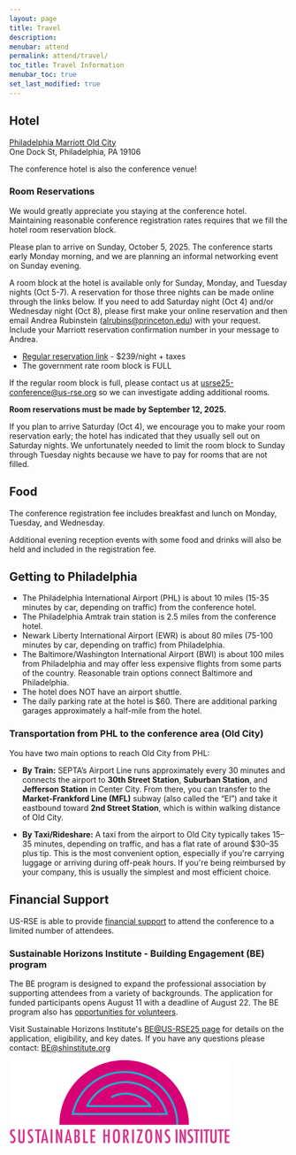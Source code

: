 ```yaml
---
layout: page
title: Travel
description: 
menubar: attend
permalink: attend/travel/
toc_title: Travel Information
menubar_toc: true
set_last_modified: true
---
```



## Hotel

[Philadelphia Marriott Old City](https://www.marriott.com/en-us/hotels/phlmo-philadelphia-marriott-old-city/overview/) <br>
One Dock St, Philadelphia, PA 19106

The conference hotel is also the conference venue!

### Room Reservations

We would greatly appreciate you staying at the conference hotel.  Maintaining reasonable conference registration rates requires that we fill the hotel room reservation block.

Please plan to arrive on Sunday, October 5, 2025.  The conference starts early Monday morning, and we are planning an informal networking event on Sunday evening.

A room block at the hotel is available only for Sunday, Monday, and Tuesday nights (Oct 5-7). A reservation for those three nights can be made online through the links below. If you need to add Saturday night (Oct 4) and/or Wednesday night (Oct 8), please first make your online reservation and then email Andrea Rubinstein (alrubins@princeton.edu) with your request. Include your Marriott reservation confirmation number in your message to Andrea.

* [Regular reservation link](https://www.marriott.com/event-reservations/reservation-link.mi?id=1737661853085&key=GRP&guestreslink2=true&app=resvlink ) - $239/night + taxes
* The government rate room block is FULL

If the regular room block is full, please contact us at [usrse25-conference@us-rse.org](mailto:usrse25-conference@us-rse.org) so we can investigate adding additional rooms.

**Room reservations must be made by September 12, 2025.**

If you plan to arrive Saturday (Oct 4), we encourage you to make your room reservation early; the hotel has indicated that they usually sell out on Saturday nights. We unfortunately needed to limit the room block to Sunday through Tuesday nights because we have to pay for rooms that are not filled.


## Food

The conference registration fee includes breakfast and lunch on Monday, Tuesday, and Wednesday.  

Additional evening reception events with some food and drinks will also be held and included in the registration fee. 


## Getting to Philadelphia

* The Philadelphia International Airport (PHL) is about 10 miles (15-35 minutes by car, depending on traffic) from the conference hotel. 
* The Philadelphia Amtrak train station is 2.5 miles from the conference hotel.
* Newark Liberty International Airport (EWR) is about 80 miles (75-100 minutes by car, depending on traffic) from Philadelphia.
* The Baltimore/Washington International Airport (BWI) is about 100 miles from Philadelphia and may offer less expensive flights from some parts of the country. Reasonable train options connect Baltimore and Philadelphia. 
* The hotel does NOT have an airport shuttle.
* The daily parking rate at the hotel is $60.  There are additional parking garages approximately a half-mile from the hotel.  

### Transportation from PHL to the conference area (Old City)
You have two main options to reach Old City from PHL:

* **By Train:**
SEPTA’s Airport Line runs approximately every 30 minutes and connects the airport to **30th Street Station**, **Suburban Station**, and **Jefferson Station** in Center City. From there, you can transfer to the **Market-Frankford Line (MFL)** subway (also called the “El”) and take it eastbound toward **2nd Street Station**, which is within walking distance of Old City.

* **By Taxi/Rideshare:**
A taxi from the airport to Old City typically takes 15–35 minutes, depending on traffic, and has a flat rate of around $30–35 plus tip. This is the most convenient option, especially if you're carrying luggage or arriving during off-peak hours. If you're being reimbursed by your company, this is usually the simplest and most efficient choice.

## Financial Support

US-RSE is able to provide [financial support](https://us-rse.org/usrse25/attend/financialsupport/) to attend the conference to a limited number of attendees.

### Sustainable Horizons Institute - Building Engagement (BE) program

The BE program is designed to expand the professional association by supporting attendees from a variety of backgrounds. The application for funded participants opens August 11 with a deadline of August 22. The BE program also has [opportunities for volunteers](https://us-rse.org/usrse25/participate/volunteer/).

Visit Sustainable Horizons Institute's [BE@US-RSE25 page](https://shinstitute.org/building-engagement-us-rse-2025/) for details on the application, eligibility, and key dates. If you have any questions please contact: BE@shinstitute.org

<img src = "../../assets/img/SustainableHorizons_LogoV2_transparent.png" style="width:400px;height:auto;">

